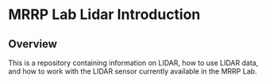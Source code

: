 # MRRP Lab Lidar Introduction

## Overview

This is a repository containing information on LIDAR, how to use LIDAR data, and how to work with the LIDAR sensor currently available in the MRRP Lab.
